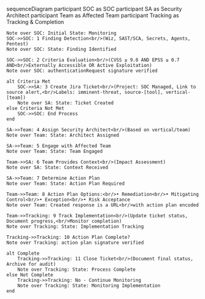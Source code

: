 
sequenceDiagram
    participant SOC as SOC
    participant SA as Security Architect
    participant Team as Affected Team
    participant Tracking as Tracking & Completion

    Note over SOC: Initial State: Monitoring
    SOC->>SOC: 1 Finding Detection<br/>(Wiz, SAST/SCA, Secrets, Agents, Pentest)
    Note over SOC: State: Finding Identified

    SOC->>SOC: 2 Criteria Evaluation<br/>(CVSS ≥ 9.0 AND EPSS ≥ 0.7 AND<br/>Externally Accessible OR Active Exploitation)
    Note over SOC: authenticationRequest signature verified

    alt Criteria Met
        SOC->>SA: 3 Create Jira Ticket<br/>(Project: SOC Managed, Link to source alert,<br/>Labels: imminent-threat, source-[tool], vertical-[team])
        Note over SA: State: Ticket Created
    else Criteria Not Met
        SOC->>SOC: End Process
    end

    SA->>Team: 4 Assign Security Architect<br/>(Based on vertical/team)
    Note over Team: State: Architect Assigned

    SA->>Team: 5 Engage with Affected Team
    Note over Team: State: Team Engaged

    Team->>SA: 6 Team Provides Context<br/>(Impact Assessment)
    Note over SA: State: Context Received

    SA->>Team: 7 Determine Action Plan
    Note over Team: State: Action Plan Required

    Team->>Team: 8 Action Plan Options:<br/>• Remediation<br/>• Mitigating Control<br/>• Exception<br/>• Risk Acceptance
    Note over Team: Created response is a URL<br/>with action plan encoded

    Team->>Tracking: 9 Track Implementation<br/>(Update ticket status, Document progress,<br/>Monitor completion)
    Note over Tracking: State: Implementation Tracking

    Tracking->>Tracking: 10 Action Plan Complete?
    Note over Tracking: action plan signature verified

    alt Complete
        Tracking->>Tracking: 11 Close Ticket<br/>(Document final status, Archive for audit)
        Note over Tracking: State: Process Complete
    else Not Complete
        Tracking->>Tracking: No - Continue Monitoring
        Note over Tracking: State: Monitoring Implementation
    end
